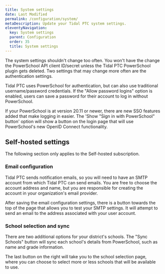 ```yaml
---
title: System settings
date: Last Modified
permalink: /configuration/system/
metaDescription: Update your Tidal PTC system settings.
eleventyNavigation:
  key: System settings
  parent: Configuration
  order: 35
  title: System settings
---
```


The system settings shouldn't change too often. You won't have the change the PowerSchool API client ID/secret unless the Tidal PTC PowerSchool plugin gets deleted. Two settings that may change more often are the authentication settings.

Tidal PTC uses PowerSchool for authentication, but can also use traditional username/password credentials. If the "Allow password logins" option is enabled, users can save a password for their account to log in without PowerSchool.

If your PowerSchool is at version 20.11 or newer, there are new SSO features added that make logging in easier. The 'Show "Sign in with PowerSchool" button' option will show a button on the login page that will use PowerSchool's new OpenID Connect functionality.

## Self-hosted settings

The following section only applies to the Self-hosted subscription.

### Email configuration

Tidal PTC sends notification emails, so you will need to have an SMTP account from which Tidal PTC can send emails. You are free to choose the account address and name, but you are responsible for creating the account in your organization's email provider.

After saving the email configuration settings, there is a button towards the top of the page that allows you to test your SMTP settings. It will attempt to send an email to the address associated with your user account.

### School selection and sync

There are two additional options for your district's schools. The "Sync Schools" button will sync each school's details from PowerSchool, such as name and grade information.

The last button on the right will take you to the school selection page, where you can choose to select more or less schools that will be available to use.
